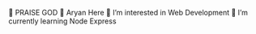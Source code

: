 🙏 PRAISE GOD
🙏 Aryan Here
🙏 I’m interested in Web Development
🙏 I’m currently learning Node Express
